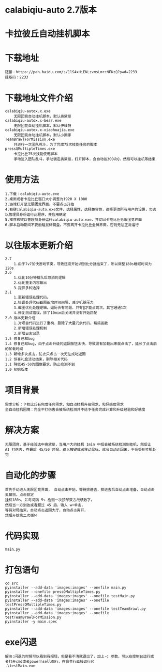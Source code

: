 # calabiqiu-auto 2.7版本
# 卡拉彼丘自动挂机脚本

# 下载地址
    链接：https://pan.baidu.com/s/1lS4xHiENLzvmsLmrcNFKzQ?pwd=2233 
    提取码：2233

# 下载地址文件介绍
    calabiqiu-autox.x.exe
        无限团竞自动挂机脚本，默认奥黛丽
    calabiqiu-autox.x-bear.exe
        无限团竞自动挂机脚本，默认伊维特
    calabiqiu-autox.x-xiaohuajia.exe
        无限团竞自动挂机脚本，默认小画家
    TeamBrawlForMission.exe
        只进行一次团队死斗，为了完成75次技能任务的脚本
    pressQMultipleTimes.exe
        卡拉比丘75次技能使用脚本
        手动进入团队乱斗，手动锁定奥黛丽，打开脚本，会自动按300次Q，然后可以挂机等结束


# 使用方法
    1.下载：calabiqiu-auto.exe
    2.桌面或者卡拉比丘窗口大小调整为1920 X 1080
    3.游戏打开至无限团竞界面，不要点击开始
    4.右键calabiqiu-auto.exe文件，选择属性，选择兼容性，选择更改所有用户的设置，勾选以管理员身份运行此程序，并应用确定
    5.推荐右键以管理员身份运行calabiqiu-auto.exe，并切回卡拉比丘无限团竞界面
    6.脚本启动期间不要触碰鼠标键盘，不要离开卡拉比丘全屏界面，否则无法正常运行

# 以往版本更新介绍
    2.7
        1.由于7v7加快游戏节奏，导致还没开始识别比分就结束了，所以调整180s睡眠时间为120s
    2.6
        1.优化10分钟排队后取消的逻辑
        2.优化重复内容输出
        3.提供多种选择
    2.1
        1.更新错误处理代码。
        2.错误处理代码截图新增时间间隔，减少机器压力
        3.截图优化处理逻辑，遍历会有问题，只有‖才能点两次，其它通通1次
        4.修复测试错误，排了10min后关闭并没有开始匹配
    2.0 版本更新介绍
        1.对项目代码进行了重构，删除了大量冗余代码，精简函数
        2.新增错误处理机制
        3.新增日志记录
    1.5 修复已知bug
    1.4 修复已知bug，由于点击升级的返回按钮太快，导致没有加载出来就点击了，延长了点击前的加载时间
    1.3 新增多次点击，防止只点击一次无法成功返回
    1.2 惊喜礼盒活动结束，删除相关代码
    1.1 降低45-50的图像要求，防止检测不到    
    1.0 初始版本
    
    
    






# 项目背景
    需求分析：卡拉比丘有完成任务需求，和自动挂机升级需求，和好感度需求
    全自动挂机困境：完全不打伤害会被系统检测并不给予任务完成计算和升级经验和好感度

# 解决方案
    无限团竞，基于经验选中奥黛丽，当用户大约挂机 1min 中后会被系统检测到挂机，然后让 AI 打伤害，在最后 45/50 时候，输入按键或者移动鼠标，就会自动连回来，不会受到挂机处罚

# 自动化的步骤
    首先手动进入无限团竞界面， 自动点击开始，等待排进去，排进去后自动点击准备，自动点击奥黛丽，点击锁定
    挂机180s，并每间隔 5s 检测一次顶部双方战绩数字，
    然后当一方到达或者超过 45 后，输入 w+单击，
    等待对局结束，自动点击返回大厅，自动点击离开，
    然后开始第二次循环

# 代码实现
    main.py

# 打包语句
    cd src
    pyinstaller --add-data 'images:images' --onefile main.py
    pyinstaller --onefile pressQMultipleTimes.py
    pyinstaller --add-data 'images:images' --onefile testMain.py
    pyinstaller --add-data 'images:images' --onefile testPressQMultipleTimes.py
    pyinstaller --add-data 'images:images' --onefile testTeamBrawl.py
    pyinstaller --add-data 'images:images' --onefile testTeamBrawlForMission.py
    pyinstaller -y main.spec

# exe闪退
    解决:闪退的时候可以看到有报错，但是看不清就退出了，加上-c 参数，可以在控制台运行或者打开cmd或者powerhsell都行，在命令行直接运行它
    .\testMain.exe